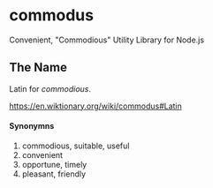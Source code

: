 # commodus
Convenient, "Commodious" Utility Library for Node.js

## The Name

Latin for _commodious_.

<https://en.wiktionary.org/wiki/commodus#Latin>

#### Synonymns

1. commodious, suitable, useful
2. convenient
3. opportune, timely
4. pleasant, friendly
